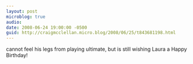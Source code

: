 ```yaml
---
layout: post
microblog: true
audio: 
date: 2008-06-24 19:00:00 -0500
guid: http://craigmcclellan.micro.blog/2008/06/25/t843681198.html
---
```

cannot feel his legs from playing ultimate, but is still wishing Laura a Happy Birthday!
